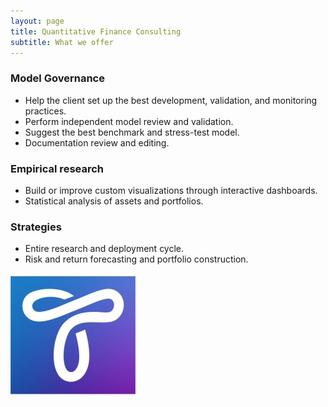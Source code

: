 ```yaml
---
layout: page
title: Quantitative Finance Consulting
subtitle: What we offer
---
```


### Model Governance
* Help the client set up the best development, validation, and monitoring practices.
* Perform independent model review and validation.
* Suggest the best benchmark and stress-test model.
* Documentation review and editing.

### Empirical research
* Build or improve custom visualizations through interactive dashboards.
* Statistical analysis of assets and portfolios.

### Strategies
* Entire research and deployment cycle.
* Risk and return forecasting and portfolio construction.

![Teahouse finance](img/teahouse_finance_logo.png)

